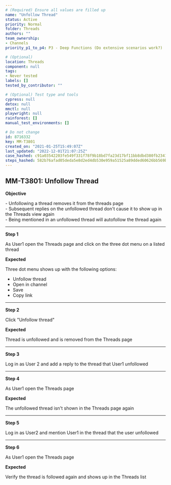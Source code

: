 ```yaml
---
# (Required) Ensure all values are filled up
name: "Unfollow Thread"
status: Active
priority: Normal
folder: Threads
authors: ""
team_ownership:
- Channels
priority_p1_to_p4: P3 - Deep Functions (Do extensive scenarios work?)

# (Optional)
location: Threads
component: null
tags:
- Never tested
labels: []
tested_by_contributor: ""

# (Optional) Test type and tools
cypress: null
detox: null
mmctl: null
playwright: null
rainforest: []
manual_test_environments: []

# Do not change
id: 8716332
key: MM-T3801
created_on: "2021-01-25T15:49:07Z"
last_updated: "2022-12-01T21:07:25Z"
case_hashed: c91a03542203fe549f331f78f9b18bd7fa23d17bf11bb8dbd380fb23413e618b1aa1039f65398447a412ab762fd42b92
steps_hashed: 582b76afad05deda5e8d2ed4db530e959a51525a89dded60626bb569b78f6903ccc56d69a973de756ea7c378059a7b15
---
```


<!-- (Auto-generated) Based on frontmatter's "key" and "name" -->

## MM-T3801: Unfollow Thread

**Objective**

\- Unfollowing a thread removes it from the threads page\
\- Subsequent replies on the unfollowed thread don't cause it to show up in the Threads view again\
\- Being mentioned in an unfollowed thread will autofollow the thread again

---

**Step 1**

As User1 open the Threads page and click on the three dot menu on a listed thread

**Expected**

Three dot menu shows up with the following options:

- Unfollow thread
- Open in channel
- Save
- Copy link

---

**Step 2**

Click "Unfollow thread"

**Expected**

Thread is unfollowed and is removed from the Threads page

---

**Step 3**

Log in as User 2 and add a reply to the thread that User1 unfollowed

---

**Step 4**

As User1 open the Threads page

**Expected**

The unfollowed thread isn't shown in the Threads page again

---

**Step 5**

Log in as User2 and mention User1 in the thread that the user unfollowed

---

**Step 6**

As User1 open the Threads page

**Expected**

Verify the thread is followed again and shows up in the Threads list

